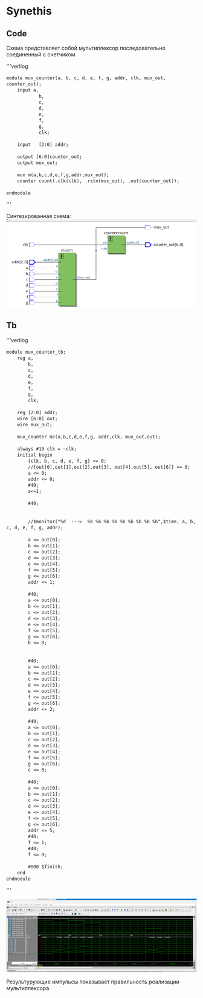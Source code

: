 # Synethis
## Code
Схема представляет собой мультиплексор последовательно соединенный с счетчиком

'''verilog

    module mux_counter(a, b, c, d, e, f, g, addr, clk, mux_out, counter_out);
        input a,
                b,
                c,
                d,
                e,
                f,
                g,
                clk;
                
        input	[2:0] addr;

        output [6:0]counter_out;
        output mux_out;
        
        mux m(a,b,c,d,e,f,g,addr,mux_out);
        counter count(.clk(clk), .rstn(mux_out), .out(counter_out));

    endmodule 

'''

Синтезированная схема:
<img src="./mux_counter.png" alt="Схема тиратрона" width="600" />
## Tb


'''verilog

    module mux_counter_tb;
        reg a,
            b,
            c,
            d,
            e,
            f,
            g,
            clk;
            
        reg [2:0] addr;
        wire [6:0] out;
        wire mux_out;
        
        mux_counter mc(a,b,c,d,e,f,g, addr,clk, mux_out,out);
        
        always #10 clk = ~clk;
        initial begin
            {clk, b, c, d, e, f, g} <= 0;
            //{out[0],out[1],out[2],out[3], out[4],out[5], out[6]} <= 0;
            a <= 0;
            addr <= 0;
            #40;
            a<=1;
            
            #40; 
            
        
            //$monitor("%d  --->  %b %b %b %b %b %b %b %b %b",$time, a, b, c, d, e, f, g, addr);

            a <= out[0];
            b <= out[1];
            c <= out[2];
            d <= out[3];
            e <= out[4];
            f <= out[5];
            g <= out[6];
            addr <= 1;
        
            #40;
            a <= out[0];
            b <= out[1];
            c <= out[2];
            d <= out[3];
            e <= out[4];
            f <= out[5];
            g <= out[6];
            b <= 0;
            

            #40;
            a <= out[0];
            b <= out[1];
            c <= out[2];
            d <= out[3];
            e <= out[4];
            f <= out[5];
            g <= out[6];
            addr <= 2;

            #40;
            a <= out[0];
            b <= out[1];
            c <= out[2];
            d <= out[3];
            e <= out[4];
            f <= out[5];
            g <= out[6];
            c <= 0;
            
            #40;
            a <= out[0];
            b <= out[1];
            c <= out[2];
            d <= out[3];
            e <= out[4];
            f <= out[5];
            g <= out[6];
            addr <= 5;
            #40;
            f <= 1;
            #40;
            f <= 0;

            #800 $finish;
        end
    endmodule 

'''

<img src="./mux_counter_timing.png" alt="Схема тиратрона" width="600" />

Результурующие импульсы показывает правильность реализации мультиплексора
